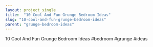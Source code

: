 ```yaml
---
layout: project_single
title:  "10 Cool And Fun Grunge Bedroom Ideas"
slug: "10-cool-and-fun-grunge-bedroom-ideas"
parent: "grunge-bedroom-ideas"
---
```

10 Cool And Fun Grunge Bedroom Ideas   #bedroom #grunge #ideas
